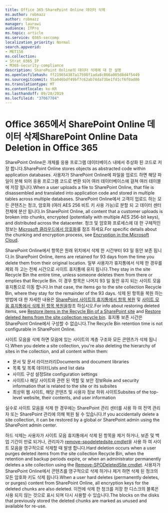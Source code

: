 ```yaml
---
title: Office 365 SharePoint Online 데이터 삭제
ms.author: robmazz
author: robmazz
manager: laurawi
audience: ITPro
ms.topic: article
ms.service: O365-seccomp
localization_priority: Normal
search.appverid:
- MET150
ms.collection:
- Strat_O365_IP
- M365-security-compliance
description: SharePoint Online의 데이터 삭제에 대 한 설명
ms.openlocfilehash: ff219654387a17598f1ada8c866a005d8d4f5449
ms.sourcegitcommit: 55a046bdf49bf7c62ab74da73be1fd1cf6f0ad86
ms.translationtype: MT
ms.contentlocale: ko-KR
ms.lasthandoff: 09/20/2019
ms.locfileid: "37067704"
---
```

# <a name="sharepoint-online-data-deletion-in-office-365"></a><span data-ttu-id="f9f0f-103">Office 365에서 SharePoint Online 데이터 삭제</span><span class="sxs-lookup"><span data-stu-id="f9f0f-103">SharePoint Online Data Deletion in Office 365</span></span>

<span data-ttu-id="f9f0f-104">SharePoint Online은 개체를 응용 프로그램 데이터베이스 내에서 추상화 된 코드로 저장 합니다.</span><span class="sxs-lookup"><span data-stu-id="f9f0f-104">SharePoint Online stores objects as abstracted code within application databases.</span></span> <span data-ttu-id="f9f0f-105">사용자가 SharePoint Online에 파일을 업로드 하면 해당 파일이 분해 되어 응용 프로그램 코드로 변환 되어 여러 데이터베이스에 걸쳐 여러 테이블에 저장 됩니다.</span><span class="sxs-lookup"><span data-stu-id="f9f0f-105">When a user uploads a file to SharePoint Online, that file is disassembled and translated into application code and stored in multiple tables across multiple databases.</span></span> <span data-ttu-id="f9f0f-106">SharePoint Online에서 고객이 업로드 하는 모든 콘텐츠는 청크, 암호화 (여러 AES 256 비트 키 사용 가능)로 분할 되 고 데이터 센터 전체에 분산 됩니다.</span><span class="sxs-lookup"><span data-stu-id="f9f0f-106">In SharePoint Online, all content that a customer uploads is broken into chunks, encrypted (potentially with multiple AES 256-bit keys), and distributed across the datacenter.</span></span> <span data-ttu-id="f9f0f-107">청크 및 암호화 프로세스에 대 한 구체적인 정보는 [Microsoft 클라우드에서 암호화](/microsoft-365/compliance/office-365-encryption-in-the-microsoft-cloud-overview.md)를 참조 하세요.</span><span class="sxs-lookup"><span data-stu-id="f9f0f-107">For specific details about the chunking and encryption process, see [Encryption in the Microsoft Cloud](/microsoft-365/compliance/office-365-encryption-in-the-microsoft-cloud-overview.md).</span></span> 

<span data-ttu-id="f9f0f-108">SharePoint Online에서 항목은 원래 위치에서 삭제 한 시간부터 93 일 동안 보존 됩니다.</span><span class="sxs-lookup"><span data-stu-id="f9f0f-108">In SharePoint Online, items are retained for 93 days from the time you delete them from their original location.</span></span> <span data-ttu-id="f9f0f-109">일부 사용자가 휴지통에서 삭제 한 경우를 제외 하 고는 전체 시간으로 사이트 휴지통에 유지 됩니다.</span><span class="sxs-lookup"><span data-stu-id="f9f0f-109">They stay in the site Recycle Bin the entire time, unless someone deletes them from there or empties that Recycle Bin.</span></span> <span data-ttu-id="f9f0f-110">이 경우 항목은 나머지 93 일 동안 유지 되는 사이트 모음 휴지통으로 이동 합니다.</span><span class="sxs-lookup"><span data-stu-id="f9f0f-110">In that case, the items go to the site collection Recycle Bin, where they stay for the remainder of the 93 days.</span></span> <span data-ttu-id="f9f0f-111">삭제 된 항목을 복원 하는 방법에 대 한 자세한 내용은 [SharePoint 사이트의 휴지통에서 항목 복원](https://support.office.com/en-us/article/6df466b6-55f2-4898-8d6e-c0dff851a0be#ID0EAADAAA=Online
) 및 [사이트 모음 휴지통에서 삭제 된 항목 복원을](https://support.office.com/article/5fa924ee-16d7-487b-9a0a-021b9062d14b)참조 하십시오.</span><span class="sxs-lookup"><span data-stu-id="f9f0f-111">For info about restoring deleted items, see [Restore items in the Recycle Bin of a SharePoint site](https://support.office.com/en-us/article/6df466b6-55f2-4898-8d6e-c0dff851a0be#ID0EAADAAA=Online
) and [Restore deleted items from the site collection recycle bin](https://support.office.com/article/5fa924ee-16d7-487b-9a0a-021b9062d14b).</span></span> <span data-ttu-id="f9f0f-112">휴지통 보존 시간은 SharePoint Online에서 구성할 수 없습니다.</span><span class="sxs-lookup"><span data-stu-id="f9f0f-112">The Recycle Bin retention time is not configurable in SharePoint Online.</span></span>

<span data-ttu-id="f9f0f-113">사이트 모음을 삭제 하면 모음에 있는 사이트의 계층 구조와 모든 콘텐츠가 삭제 됩니다.</span><span class="sxs-lookup"><span data-stu-id="f9f0f-113">When you delete a site collection, you're also deleting the hierarchy of sites in the collection, and all content within them:</span></span>
- <span data-ttu-id="f9f0f-114">문서 및 문서 라이브러리</span><span class="sxs-lookup"><span data-stu-id="f9f0f-114">Documents and document libraries</span></span>
- <span data-ttu-id="f9f0f-115">목록 및 목록 데이터</span><span class="sxs-lookup"><span data-stu-id="f9f0f-115">Lists and list data</span></span>
- <span data-ttu-id="f9f0f-116">사이트 구성 설정</span><span class="sxs-lookup"><span data-stu-id="f9f0f-116">Site configuration settings</span></span>
- <span data-ttu-id="f9f0f-117">사이트나 해당 사이트와 관련 된 역할 및 보안 정보</span><span class="sxs-lookup"><span data-stu-id="f9f0f-117">Role and security information that is related to the site or its subsites</span></span>
- <span data-ttu-id="f9f0f-118">최상위 웹 사이트, 해당 콘텐츠 및 사용자 정보 하위 사이트</span><span class="sxs-lookup"><span data-stu-id="f9f0f-118">Subsites of the top-level website, their contents, and user information</span></span>

<span data-ttu-id="f9f0f-119">실수로 사이트 모음을 삭제 한 경우에는 SharePoint 관리 센터를 사용 하 여 전역 관리자 또는 SharePoint 관리에 의해 복원 될 수 있습니다.</span><span class="sxs-lookup"><span data-stu-id="f9f0f-119">If you accidentally delete a site collection, it can be restored by a global or SharePoint admin using the SharePoint admin center.</span></span> 

<span data-ttu-id="f9f0f-120">하드 삭제는 사용자가 사이트 모음 휴지통에서 삭제 된 항목을 제거 하거나, 보존 및 백업 기간이 만료 되거나, 관리자가 [remove-spodeletedsite cmdlet](/powershell/module/sharepoint-online/Remove-SPODeletedSite?view=sharepoint-ps)을 사용 하 여 사이트 모음을 영구적으로 삭제할 때 발생 합니다.</span><span class="sxs-lookup"><span data-stu-id="f9f0f-120">Hard deletion occurs when a user purges deleted items from the site collection Recycle Bin, when the retention and backup periods expire, or when an administrator permanently deletes a site collection using the [Remove-SPODeletedSite cmdlet](/powershell/module/sharepoint-online/Remove-SPODeletedSite?view=sharepoint-ps).</span></span> <span data-ttu-id="f9f0f-121">사용자가 SharePoint Online에서 콘텐츠를 영구적으로 삭제 하거나 제거 하면 삭제 된 청크의 모든 암호화 키도 삭제 됩니다.</span><span class="sxs-lookup"><span data-stu-id="f9f0f-121">When a user hard deletes (permanently deletes, or purges) content from SharePoint Online, all encryption keys for the deleted chunks are also deleted.</span></span> <span data-ttu-id="f9f0f-122">이전에 삭제 한 청크를 저장 한 디스크의 블록은 사용 되지 않는 것으로 표시 되며 다시 사용할 수 있습니다.</span><span class="sxs-lookup"><span data-stu-id="f9f0f-122">The blocks on the disks that previously stored the deleted chunks are marked as unused and available for re-use.</span></span>
